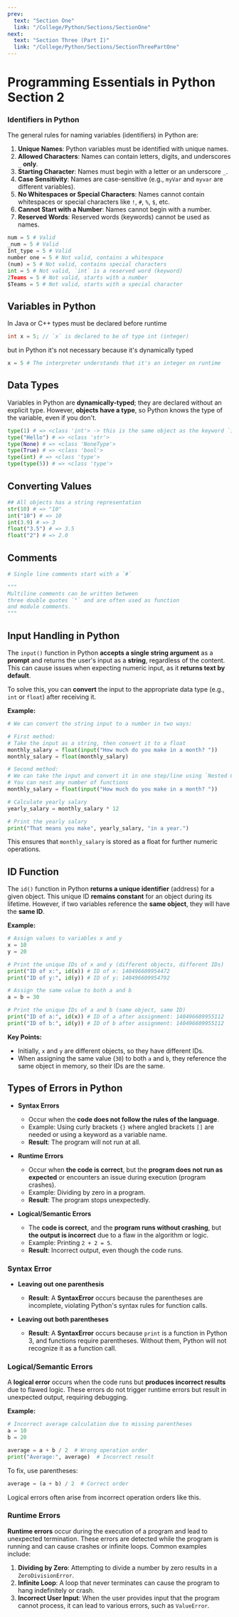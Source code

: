 ```yaml
---
prev:
  text: "Section One"
  link: "/College/Python/Sections/SectionOne"
next:
  text: "Section Three (Part I)"
  link: "/College/Python/Sections/SectionThreePartOne"
---
```


# Programming Essentials in Python Section 2

### Identifiers in Python

The general rules for naming variables (identifiers) in Python are:

1. **Unique Names**: Python variables must be identified with unique names.
2. **Allowed Characters**: Names can contain letters, digits, and underscores `_` **only**.
3. **Starting Character**: Names must begin with a letter or an underscore `_`.
4. **Case Sensitivity**: Names are case-sensitive (e.g., `myVar` and `myvar` are different variables).
5. **No Whitespaces or Special Characters**: Names cannot contain whitespaces or special characters like `!`, `#`, `%`, `$`, etc.
6. **Cannot Start with a Number**: Names cannot begin with a number.
7. **Reserved Words**: Reserved words (keywords) cannot be used as names.

```Python
num = 5 # Valid
_num = 5 # Valid
Int_type = 5 # Valid
number one = 5 # Not valid, contains a whitespace
(num) = 5 # Not valid, contains special characters
int = 5 # Not valid, `int` is a reserved word (keyword)
2Teams = 5 # Not valid, starts with a number
$Teams = 5 # Not valid, starts with a special character
```

## Variables in Python

In Java or C++ types must be declared before runtime

```C++
int x = 5; // `x` is declared to be of type int (integer)
```

but in Python it's not necessary because it's dynamically typed

```Python
x = 5 # The interpreter understands that it's an integer on runtime
```

## Data Types

Variables in Python are **dynamically-typed**; they are declared without an explicit type.
However, **objects have a type**, so Python knows the type of the variable, even if you don't.

```Python
type(1) # => <class 'int'> -> this is the same object as the keyword `int`
type("Hello") # => <class 'str'>
type(None) # => <class 'NoneType'>
type(True) # => <class 'bool'>
type(int) # => <class 'type'>
type(type(5)) # => <class 'type'>
```

## Converting Values

```Python
## All objects has a string representation
str(10) # => "10"
int("10") # => 10
int(3.9) # => 3
float("3.5") # => 3.5
float("2") # => 2.0
```

## Comments

```Python
# Single line comments start with a `#`

"""
Multiline comments can be written between
three double quotes `"` and are often used as function
and module comments.
"""
```

## Input Handling in Python

The `input()` function in Python **accepts a single string argument** as a **prompt** and returns the user's input as a **string**, regardless of the content. This can cause issues when expecting numeric input, as it **returns text by default**.

To solve this, you can **convert** the input to the appropriate data type (e.g., `int` or `float`) after receiving it.

**Example:**

```python
# We can convert the string input to a number in two ways:

# First method:
# Take the input as a string, then convert it to a float
monthly_salary = float(input("How much do you make in a month? "))
monthly_salary = float(monthly_salary)

# Second method:
# We can take the input and convert it in one step/line using `Nested Calls`
# You can nest any number of functions
monthly_salary = float(input("How much do you make in a month? "))

# Calculate yearly salary
yearly_salary = monthly_salary * 12

# Print the yearly salary
print("That means you make", yearly_salary, "in a year.")
```

This ensures that `monthly_salary` is stored as a float for further numeric operations.

## ID Function

The `id()` function in Python **returns a unique identifier** (address) for a given object. This unique ID **remains constant** for an object during its lifetime. However, if two variables reference the **same object**, they will have the **same ID**.

**Example:**

```python
# Assign values to variables x and y
x = 10
y = 20

# Print the unique IDs of x and y (different objects, different IDs)
print("ID of x:", id(x)) # ID of x: 140496609954472
print("ID of y:", id(y)) # ID of y: 140496609954792

# Assign the same value to both a and b
a = b = 30

# Print the unique IDs of a and b (same object, same ID)
print("ID of a:", id(x)) # ID of a after assignment: 140496609955112
print("ID of b:", id(y)) # ID of b after assignment: 140496609955112
```

**Key Points:**

- Initially, `x` and `y` are different objects, so they have different IDs.
- When assigning the same value (`30`) to both `a` and `b`, they reference the same object in memory, so their IDs are the same.

## Types of Errors in Python

- **Syntax Errors**

  - Occur when the **code does not follow the rules of the language**.
  - Example: Using curly brackets `{}` where angled brackets `[]` are needed or using a keyword as a variable name.
  - **Result**: The program will not run at all.

- **Runtime Errors**

  - Occur when **the code is correct**, but the **program does not run as expected** or encounters an issue during execution (program crashes).
  - Example: Dividing by zero in a program.
  - **Result**: The program stops unexpectedly.

- **Logical/Semantic Errors**
  - The **code is correct**, and the **program runs without crashing**, but **the output is incorrect** due to a flaw in the algorithm or logic.
  - Example: Printing `2 + 2 = 5`.
  - **Result**: Incorrect output, even though the code runs.

### Syntax Error

- **Leaving out one parenthesis**

  - **Result**: A **SyntaxError** occurs because the parentheses are incomplete, violating Python's syntax rules for function calls.

- **Leaving out both parentheses**
  - **Result**: A **SyntaxError** occurs because `print` is a function in Python 3, and functions require parentheses. Without them, Python will not recognize it as a function call.

### Logical/Semantic Errors

A **logical error** occurs when the code runs but **produces incorrect results** due to flawed logic. These errors do not trigger runtime errors but result in unexpected output, requiring debugging.

**Example:**

```python
# Incorrect average calculation due to missing parentheses
a = 10
b = 20

average = a + b / 2  # Wrong operation order
print("Average:", average)  # Incorrect result
```

To fix, use parentheses:

```python
average = (a + b) / 2  # Correct order
```

Logical errors often arise from incorrect operation orders like this.

### Runtime Errors

**Runtime errors** occur during the execution of a program and lead to unexpected termination. These errors are detected while the program is running and can cause crashes or infinite loops. Common examples include:

1. **Dividing by Zero**: Attempting to divide a number by zero results in a `ZeroDivisionError`.
2. **Infinite Loop**: A loop that never terminates can cause the program to hang indefinitely or crash.
3. **Incorrect User Input**: When the user provides input that the program cannot process, it can lead to various errors, such as `ValueError`.
